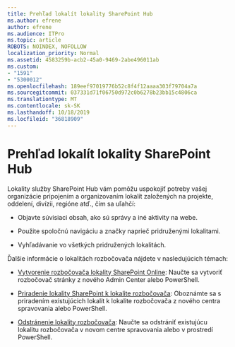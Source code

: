 ```yaml
---
title: Prehľad lokalít lokality SharePoint Hub
ms.author: efrene
author: efrene
ms.audience: ITPro
ms.topic: article
ROBOTS: NOINDEX, NOFOLLOW
localization_priority: Normal
ms.assetid: 4583259b-acb2-45a0-9469-2abe496011ab
ms.custom:
- "1591"
- "5300012"
ms.openlocfilehash: 189eef97019776b52c8f4f12aaaa303f79704a7a
ms.sourcegitcommit: 037331d71f06750d972c0b6278b23bb15c4806ca
ms.translationtype: MT
ms.contentlocale: sk-SK
ms.lasthandoff: 10/18/2019
ms.locfileid: "36818909"
---
```

# <a name="sharepoint-hub-sites-overview"></a>Prehľad lokalít lokality SharePoint Hub

Lokality služby SharePoint Hub vám pomôžu uspokojiť potreby vašej organizácie pripojením a organizovaním lokalít založených na projekte, oddelení, divízii, regióne atď., čím sa uľahčí:

- Objavte súvisiaci obsah, ako sú správy a iné aktivity na webe.

- Použite spoločnú navigáciu a značky naprieč pridruženými lokalitami. 

- Vyhľadávanie vo všetkých pridružených lokalitách.

Ďalšie informácie o lokalitách rozbočovača nájdete v nasledujúcich témach:
- [Vytvorenie rozbočovača lokality SharePoint Online](https://docs.microsoft.com/sharepoint/create-hub-site): Naučte sa vytvoriť rozbočovač stránky z nového Admin Center alebo PowerShell.

- [Priradenie lokality SharePoint k lokalite rozbočovača](https://support.office.com/article/associate-a-sharepoint-site-with-a-hub-site-ae0009fd-af04-4d3d-917d-88edb43efc05): Oboznámte sa s priradením existujúcich lokalít k lokalite rozbočovača z nového centra spravovania alebo PowerShell.

- [Odstránenie lokality rozbočovača](https://docs.microsoft.com/sharepoint/remove-hub-site): Naučte sa odstrániť existujúcu lokalitu rozbočovača v novom centre spravovania alebo v prostredí PowerShell.

